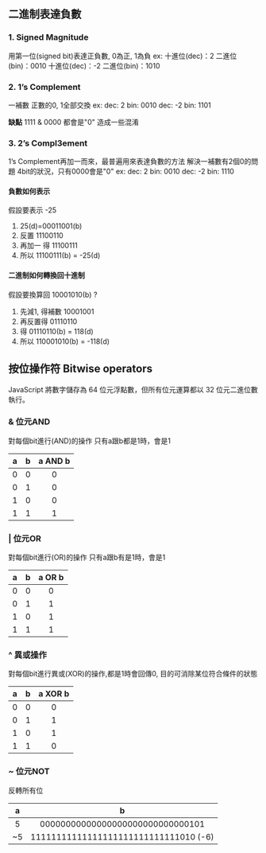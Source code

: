 ## 二進制表達負數
### 1. Signed Magnitude 
用第一位(signed bit)表達正負數, 0為正, 1為負
ex:
十進位(dec)：2
二進位(bin)：0010
十進位(dec)：-2
二進位(bin)：1010

### 2.  1’s Complement
一補數 正數的0, 1全部交換
ex:
dec: 2
bin: 0010
dec: -2
bin: 1101

**缺點**
1111 & 0000 都會是"0" 造成一些混淆

### 3.  2’s Compl3ement
1’s Complement再加一而來，最普遍用來表達負數的方法
解決一補數有2個0的問題
4bit的狀況，只有0000會是"0"
ex:
dec: 2
bin: 0010
dec: -2
bin: 1110

#### 負數如何表示
假設要表示 -25
1. 25(d)=00011001(b)
2. 反置 11100110
3. 再加一 得 11100111
4. 所以 11100111(b) = -25(d)

#### 二進制如何轉換回十進制
假設要換算回 10001010(b) ?
1. 先減1, 得補數 10001001
2. 再反置得 01110110
3. 得 01110110(b) = 118(d)
4. 所以 110001010(b) = -118(d)


## 按位操作符 Bitwise operators
JavaScript 將數字儲存為 64 位元浮點數，但所有位元運算都以 32 位元二進位數執行。
### & 位元AND
對每個bit進行(AND)的操作
只有a跟b都是1時，會是1

| a  | b  | a AND b  |
| :------------: | :------------: | :------------: |
| 0  | 0  | 0  |
| 0  | 1  | 0  |
| 1  | 0  | 0  |
| 1  | 1  | 1  |

### | 位元OR
對每個bit進行(OR)的操作
只有a跟b有是1時，會是1

| a  | b  | a OR b  |
| :------------: | :------------: | :------------: |
| 0  | 0  | 0  |
| 0  | 1  | 1  |
| 1  | 0  | 1  |
| 1  | 1  | 1  |

### ^ 異或操作
對每個bit進行異或(XOR)的操作,都是1時會回傳0, 目的可消除某位符合條件的狀態

| a  | b  | a XOR b  |
| :------------: | :------------: | :------------: |
| 0  | 0  | 0  |
| 0  | 1  | 1  |
| 1  | 0  | 1  |
| 1  | 1  | 0  |

### ~ 位元NOT
反轉所有位

| a  | b  |
| :------------: | :------------: | 
| 5 | 00000000000000000000000000000101  |
| ~5  | 11111111111111111111111111111010 (-6)  | 
